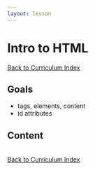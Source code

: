 ```yaml
---
layout: lesson
---
```


# Intro to HTML

<a href="../">Back to Curriculum Index</a>

## Goals

- tags, elements, content
- id attributes

## Content

<br>
<a href="../">Back to Curriculum Index</a>
